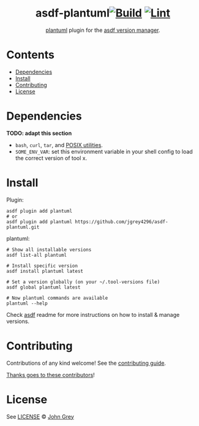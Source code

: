 <div align="center">

# asdf-plantuml[![Build](https://github.com/jgrey4296/asdf-plantuml/actions/workflows/build.yml/badge.svg)](https://github.com/jgrey4296/asdf-plantuml/actions/workflows/build.yml) [![Lint](https://github.com/jgrey4296/asdf-plantuml/actions/workflows/lint.yml/badge.svg)](https://github.com/jgrey4296/asdf-plantuml/actions/workflows/lint.yml)

[plantuml](https://plantuml.com) plugin for the [asdf version manager](https://asdf-vm.com).

</div>

# Contents

- [Dependencies](#dependencies)
- [Install](#install)
- [Contributing](#contributing)
- [License](#license)

# Dependencies

**TODO: adapt this section**

- `bash`, `curl`, `tar`, and [POSIX utilities](https://pubs.opengroup.org/onlinepubs/9699919799/idx/utilities.html).
- `SOME_ENV_VAR`: set this environment variable in your shell config to load the correct version of tool x.

# Install

Plugin:

```shell
asdf plugin add plantuml
# or
asdf plugin add plantuml https://github.com/jgrey4296/asdf-plantuml.git
```

plantuml:

```shell
# Show all installable versions
asdf list-all plantuml

# Install specific version
asdf install plantuml latest

# Set a version globally (on your ~/.tool-versions file)
asdf global plantuml latest

# Now plantuml commands are available
plantuml --help
```

Check [asdf](https://github.com/asdf-vm/asdf) readme for more instructions on how to
install & manage versions.

# Contributing

Contributions of any kind welcome! See the [contributing guide](contributing.md).

[Thanks goes to these contributors](https://github.com/jgrey4296/asdf-plantuml/graphs/contributors)!

# License

See [LICENSE](LICENSE) © [John Grey](https://github.com/jgrey4296/)
